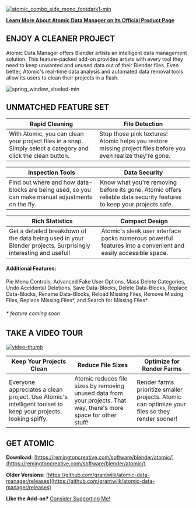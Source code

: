 [![atomic_combo_side_mono_fontdark1-min](https://remingtoncreative.com/wp-content/uploads/2019/07/atomic_combo_side_mono_fontdark1-min.png)](https://remingtoncreative.com/software/blender/atomic/)

[**Learn More About Atomic Data Manager on its Official Product Page**](https://remingtoncreative.com/software/blender/atomic/)


## ENJOY A CLEANER PROJECT
Atomic Data Manager offers Blender artists an intelligent data management solution. This feature-packed add-on provides artists with every tool they need to keep unwanted and unused data out of their Blender files. Even better, Atomic's real-time data analysis and automated data removal tools allow its users to clean their projects in a flash.

![spring_window_shaded-min](https://remingtoncreative.com/wp-content/uploads/2019/07/spring_window_shaded-min-uai-1440x810.jpg)


## UNMATCHED FEATURE SET

| Rapid Cleaning | File Detection |
|--|--|
| With Atomic, you can clean your project files in a snap. Simply select a category and click the clean button. | Stop those pink textures! Atomic helps you restore missing project files before you even realize they're gone. |

| Inspection Tools | Data Security |
|--|--|
| Find out where and how data-blocks are being used, so you can make manual adjustments on the fly. | Know what you're removing before its gone. Atomic offers reliable data security features to keep your projects safe. |

| Rich Statistics | Compact Design |
|--|--|
| Get a detailed breakdown of the data being used in your Blender projects. Surprisingly interesting and useful! | Atomic's sleek user interface packs numerous powerful features into a convenient and easily accessible space.|

#### Additional Features:
Pie Menu Controls, Advanced Fake User Options, Mass Delete Categories, Undo Accidental Deletions, Save Data-Blocks, Delete Data-Blocks, Replace Data-Blocks, Rename Data-Blocks, Reload Missing Files, Remove Missing Files, Replace Missing Files*, and Search for Missing Files*.

###### \* feature coming soon


## TAKE A VIDEO TOUR
[![video-thumb](https://remingtoncreative.com/wp-content/uploads/2019/08/atomic_addon_tour_play_button.jpg)](https://remingtoncreative.com/software/blender/atomic/#tour)

| Keep Your Projects Clean | Reduce File Sizes | Optimize for Render Farms |
|--|--|--|
| Everyone appreciates a clean project. Use Atomic's intelligent toolset to keep your projects looking spiffy. | Atomic reduces file sizes by removing unused data from your projects. That way, there's more space for other stuff! | Render farms prioritize smaller projects. Atomic can optimize your files so they render sooner! |


## GET ATOMIC

**Download:** [https://remingtoncreative.com/software/blender/atomic/](https://remingtoncreative.com/software/blender/atomic/)

**Older Versions:** [https://github.com/grantwilk/atomic-data-manager/releases](https://github.com/grantwilk/atomic-data-manager/releases)



**Like the Add-on?** [Consider Supporting Me!](https://remingtoncreative.com/support/)
